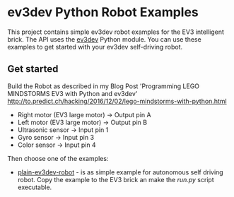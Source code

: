 # ev3dev Python Robot Examples
This project contains simple ev3dev robot examples for the EV3 intelligent brick. The API uses 
the [ev3dev](http://www.ev3dev.org/) Python module. You can use these examples to get started with 
your ev3dev self-driving robot.


## Get started
Build the Robot as described in my Blog Post 'Programming LEGO MINDSTORMS EV3 with Python and ev3dev' http://to.predict.ch/hacking/2016/12/02/lego-mindstorms-with-python.html

- Right motor (EV3 large motor) -> Output pin A
- Left motor (EV3 large motor) -> Output pin B
- Ultrasonic sensor -> Input pin 1
- Gyro sensor -> Input pin 3
- Color sensor -> Input pin 4


Then choose one of the examples:

- [plain-ev3dev-robot](plain-ev3dev-robot) - is as simple example for autonomous self driving robot. Copy the example to the EV3 brick an make the _run.py_ script executable.